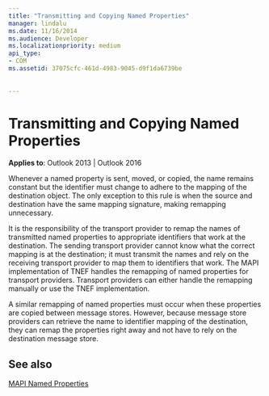 ```yaml
---
title: "Transmitting and Copying Named Properties"
manager: lindalu
ms.date: 11/16/2014
ms.audience: Developer
ms.localizationpriority: medium
api_type:
- COM
ms.assetid: 37075cfc-461d-4983-9045-d9f1da6739be
 
 
---
```


# Transmitting and Copying Named Properties

  
  
**Applies to**: Outlook 2013 | Outlook 2016 
  
Whenever a named property is sent, moved, or copied, the name remains constant but the identifier must change to adhere to the mapping of the destination object. The only exception to this rule is when the source and destination have the same mapping signature, making remapping unnecessary.
  
It is the responsibility of the transport provider to remap the names of transmitted named properties to appropriate identifiers that work at the destination. The sending transport provider cannot know what the correct mapping is at the destination; it must transmit the names and rely on the receiving transport provider to map them to identifiers that work. The MAPI implementation of TNEF handles the remapping of named properties for transport providers. Transport providers can either handle the remapping manually or use the TNEF implementation. 
  
A similar remapping of named properties must occur when these properties are copied between message stores. However, because message store providers can retrieve the name to identifier mapping of the destination, they can remap the properties right away and not have to rely on the destination message store. 
  
## See also



[MAPI Named Properties](mapi-named-properties.md)

